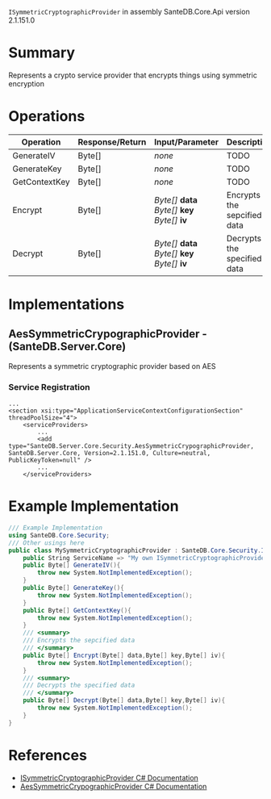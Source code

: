 `ISymmetricCryptographicProvider` in assembly SanteDB.Core.Api version 2.1.151.0

# Summary
Represents a crypto service provider that encrypts things using symmetric encryption

# Operations

|Operation|Response/Return|Input/Parameter|Description|
|-|-|-|-|
|GenerateIV|Byte[]|*none*|TODO|
|GenerateKey|Byte[]|*none*|TODO|
|GetContextKey|Byte[]|*none*|TODO|
|Encrypt|Byte[]|*Byte[]* **data**<br/>*Byte[]* **key**<br/>*Byte[]* **iv**|Encrypts the sepcified data|
|Decrypt|Byte[]|*Byte[]* **data**<br/>*Byte[]* **key**<br/>*Byte[]* **iv**|Decrypts the specified data|

# Implementations


## AesSymmetricCrypographicProvider - (SanteDB.Server.Core)
Represents a symmetric cryptographic provider based on AES

### Service Registration
```markup
...
<section xsi:type="ApplicationServiceContextConfigurationSection" threadPoolSize="4">
	<serviceProviders>
		...
		<add type="SanteDB.Server.Core.Security.AesSymmetricCrypographicProvider, SanteDB.Server.Core, Version=2.1.151.0, Culture=neutral, PublicKeyToken=null" />
		...
	</serviceProviders>
```
# Example Implementation
```csharp
/// Example Implementation
using SanteDB.Core.Security;
/// Other usings here
public class MySymmetricCryptographicProvider : SanteDB.Core.Security.ISymmetricCryptographicProvider { 
	public String ServiceName => "My own ISymmetricCryptographicProvider service";
	public Byte[] GenerateIV(){
		throw new System.NotImplementedException();
	}
	public Byte[] GenerateKey(){
		throw new System.NotImplementedException();
	}
	public Byte[] GetContextKey(){
		throw new System.NotImplementedException();
	}
	/// <summary>
	/// Encrypts the sepcified data
	/// </summary>
	public Byte[] Encrypt(Byte[] data,Byte[] key,Byte[] iv){
		throw new System.NotImplementedException();
	}
	/// <summary>
	/// Decrypts the specified data
	/// </summary>
	public Byte[] Decrypt(Byte[] data,Byte[] key,Byte[] iv){
		throw new System.NotImplementedException();
	}
}
```

# References

* [ISymmetricCryptographicProvider C# Documentation](http://santesuite.org/assets/doc/net/html/T_SanteDB_Core_Security_ISymmetricCryptographicProvider.htm)
* [AesSymmetricCrypographicProvider C# Documentation](http://santesuite.org/assets/doc/net/html/T_SanteDB_Server_Core_Security_AesSymmetricCrypographicProvider.htm)
